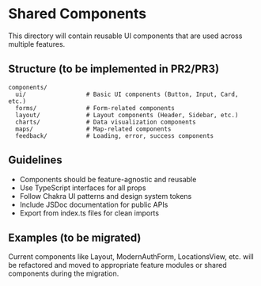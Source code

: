 # Shared Components

This directory will contain reusable UI components that are used across multiple features.

## Structure (to be implemented in PR2/PR3)

```
components/
  ui/                 # Basic UI components (Button, Input, Card, etc.)
  forms/              # Form-related components
  layout/             # Layout components (Header, Sidebar, etc.)
  charts/             # Data visualization components
  maps/               # Map-related components
  feedback/           # Loading, error, success components
```

## Guidelines

- Components should be feature-agnostic and reusable
- Use TypeScript interfaces for all props
- Follow Chakra UI patterns and design system tokens
- Include JSDoc documentation for public APIs
- Export from index.ts files for clean imports

## Examples (to be migrated)

Current components like Layout, ModernAuthForm, LocationsView, etc. will be refactored and moved to appropriate feature modules or shared components during the migration.